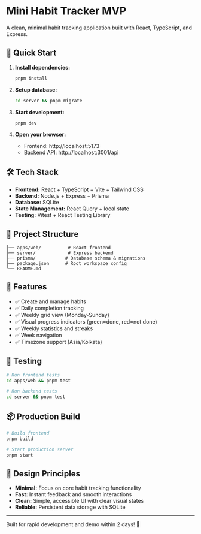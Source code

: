 # Mini Habit Tracker MVP

A clean, minimal habit tracking application built with React, TypeScript, and Express.

## 🚀 Quick Start

1. **Install dependencies:**
   ```bash
   pnpm install
   ```

2. **Setup database:**
   ```bash
   cd server && pnpm migrate
   ```

3. **Start development:**
   ```bash
   pnpm dev
   ```

4. **Open your browser:**
   - Frontend: http://localhost:5173
   - Backend API: http://localhost:3001/api

## 🛠️ Tech Stack

- **Frontend:** React + TypeScript + Vite + Tailwind CSS
- **Backend:** Node.js + Express + Prisma
- **Database:** SQLite
- **State Management:** React Query + local state
- **Testing:** Vitest + React Testing Library

## 📁 Project Structure

```
├── apps/web/          # React frontend
├── server/            # Express backend
├── prisma/           # Database schema & migrations
├── package.json      # Root workspace config
└── README.md
```

## 🎯 Features

- ✅ Create and manage habits
- ✅ Daily completion tracking
- ✅ Weekly grid view (Monday-Sunday)
- ✅ Visual progress indicators (green=done, red=not done)
- ✅ Weekly statistics and streaks
- ✅ Week navigation
- ✅ Timezone support (Asia/Kolkata)

## 🧪 Testing

```bash
# Run frontend tests
cd apps/web && pnpm test

# Run backend tests
cd server && pnpm test
```

## 📦 Production Build

```bash
# Build frontend
pnpm build

# Start production server
pnpm start
```

## 🎨 Design Principles

- **Minimal:** Focus on core habit tracking functionality
- **Fast:** Instant feedback and smooth interactions
- **Clean:** Simple, accessible UI with clear visual states
- **Reliable:** Persistent data storage with SQLite

---

Built for rapid development and demo within 2 days! 🚀